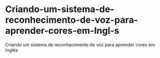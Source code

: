 # Criando-um-sistema-de-reconhecimento-de-voz-para-aprender-cores-em-Ingl-s
Criando um sistema de reconhecimento de voz para aprender cores em Inglês
